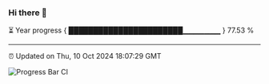 ### Hi there 👋

⏳ Year progress { ███████████████████████▁▁▁▁▁▁▁ } 77.53 %

---

⏰ Updated on Thu, 10 Oct 2024 18:07:29 GMT

![Progress Bar CI](https://github.com/EinsPommes/EinsPommes/blob/main/.github/workflows/main.yml)
